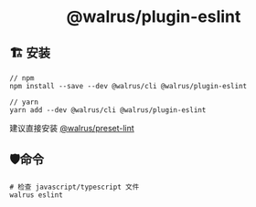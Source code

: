 <h1 align="center">
  @walrus/plugin-eslint
</h1>

## 🏗 安装

```
// npm
npm install --save --dev @walrus/cli @walrus/plugin-eslint

// yarn
yarn add --dev @walrus/cli @walrus/plugin-eslint
```

建议直接安装 [@walrus/preset-lint](https://github.com/walrusjs/plugins/tree/master/packages/preset-lint)

## 🛡命令

```
# 检查 javascript/typescript 文件
walrus eslint
```
